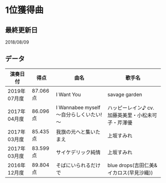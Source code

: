 # 1位獲得曲

## 最終更新日

2018/08/09

## データ

| 演奏日付 | 得点 | 曲名 | 歌手名 |
| --- | --- | --- | --- |
| 2019年07月度 | 87.066 点 | I Want You | savage garden |
| 2017年04月度 | 86.096 点 | I Wannabee myself ～自分らしくいたい!～ | ハッピーレイン♪ cv.加藤英美里・小松未可子・芹澤優 |
| 2017年03月度 | 85.435 点 | 我旗の元へと集いたまえ | 上坂すみれ |
| 2017年03月度 | 83.599 点 | サイケデリック純情 | 上坂すみれ |
| 2016年12月度 | 89.804 点 | そばにいられるだけで | blue drops(吉田仁美&イカロス(早見沙織)) |
